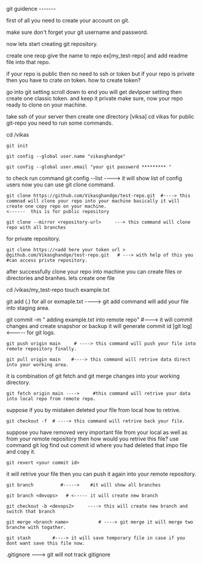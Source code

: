 git guidence -------

first of all you need to create your account on git.

make sure don't forget your git username and password.

now lets start creating git repository. 

create one reop give the name to repo ex[my_test-repo] and add readme file into that repo.

if your repo is public then no need to ssh or token but if your repo is private then you have to crate on token.
how to create token?

go into git setting scroll down to end you will get devlpoer setting then create one classic token.
and keep it private make sure,
now your repo ready to clone on your machine.

take ssh of your server then create one directory [viksa] cd vikas for public git-repo you need to run some commands.

cd /vikas
```
git init
```
```
git config --global user.name "vikasghandge"
```
```
git config --global user.email "your git password ********* "
```
to check run command git config --list ----> it will show list of config users
now you can use git  clone command.
```
git clone https://github.com/Vikasghandge/test-repo.git  #----> this commnad will clone your repo into your machine basically it will create one copy repo on your machine. 
<------  this is for public repository
```
```
git clone --mirror <repository-url>     ---> this command will clone repo with all branches
```
for private repository.
```
git clone https://<add here your token url > @github.com/Vikasghandge/test-repo.git   # ---> with help of this you #can access privte repository.
```

after successfully clone your repo into machine you can create files or directories and branhes.
lets create one file 

cd /vikas/my_test-repo     touch example.txt

git add (.) for all or exmaple.txt ----> git add command will add your file into staging area.

git commit -m " adding example.txt into remote repo"  #---> it will commit changes and create snapshor or backup
it will generate commit id [git log] <----- for git logs.

```
git push origin main     # ----> this command will push your file into remote repository finally.
```
```
git pull origin main    #----> this command will retrive data direct into your working area.
```
it is combination of git fetch and git merge changes into your working directory.
```
git fetch origin main ---->     #this command will retrive your data into local repo from remote repo.
```
suppose if you by mistaken deleted your file from local how to retrive.
```
git checkout -f  # ----> this command will retrive back your file.
```
suppose you have removed very important file from your local as well as from your remote repository then how would you retrive this file?
use command    git log  find out commit id where you had deleted that impo file and copy it.
```
git revert <your commit id>
```
it will retrive your file then you can push it again into your remote repository.
```
git branch          #----->    #it will show all branches
```
```
git branch <devops>   # <----- it will create new branch
```
```
git checkout -b <devops2>     ----> this will create new branch and switch that branch
```
```
git merge <branch name>           # ----> git merge it will merge two branche with togather.
```
```
git stash        #----> it will save temporary file in case if you dont want save this file now.
```
.gitignore ---> git will not track gitignore

